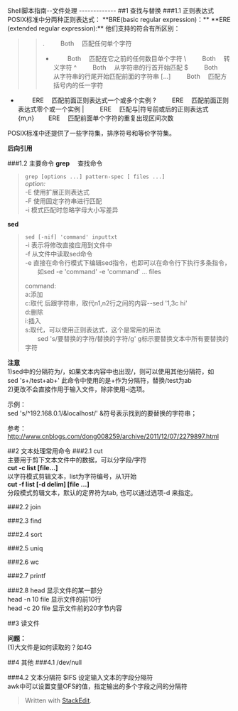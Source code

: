 <meta http-equiv="content-type" content="text/html; charset=UTF-8">
Shell脚本指南--文件处理
-------------
##1 查找与替换
###1.1 正则表达式
POSIX标准中分两种正则表达式：
**BRE(basic regular expression)：**
**ERE (extended regular expression):**
他们支持的符合有所区别：

>>  .  &emsp;&emsp; Both  &emsp;匹配任何单个字符
>>  *  &emsp;&emsp; Both  &emsp;匹配在它之前的任何数目单个字符
>>   \  &emsp;&emsp; Both  &emsp;转义字符
   ^  &emsp;&emsp; Both  &emsp;从字符串的行首开始匹配
   $  &emsp;&emsp; Both  &emsp;从字符串的行尾开始匹配前面的字符串
   [...]  &emsp;&emsp; Both  &emsp;匹配方括号内的任一字符
   +  &emsp;&emsp; ERE  &emsp;匹配前面正则表达式一个或多个实例
   ?  &emsp;&emsp; ERE  &emsp;匹配前面正则表达式零个或一个实例
   |  &emsp;&emsp; ERE  &emsp;匹配与|符号前或后的正则表达式
   {m,n}&emsp;&emsp; ERE  &emsp;匹配前面单个字符的重复出现区间次数
    
POSIX标准中还提供了一些字符集，排序符号和等价字符集。

**后向引用**

###1.2 主要命令 
 **grep**  &emsp;查找命令
>   `grep [options ...] pattern-spec [ files ...]`  
>    *option:*  
>    -E  使用扩展正则表达式  
>    -F  使用固定字符串进行匹配  
>    -i  模式匹配时忽略字母大小写差异

**sed** 
>   `sed [-nif] 'command' inputtxt`  
>   -i  表示将修改直接应用到文件中  
>   -f  从文件中读取sed命令  
>   -e  直接在命令行模式下编辑sed指令，也即可以在命令行下执行多条指令，  
>   &emsp;&emsp;如sed -e 'command' -e 'command' ... files  
>   
>   command:  
>   a:添加  
>   c:取代  后跟字符串，取代n1,n2行之间的内容--sed '1,3c hi'  
>   d:删除  
>   i:插入  
>   s:取代，可以使用正则表达式，这个是常用的用法  
>   &emsp;&emsp;sed 's/要替换的字符/替换的字符/g'  g标示要替换文本中所有要替换的字符  


**注意**  
1)sed中的分隔符为/，如果文本内容中也出现/，则可以使用其他分隔符，如  
sed 's+/test+ab+' 此命令中使用的是+作为分隔符，替换/test为ab  
2)更改不会直接作用于输入文件，除非使用-i选项。  


示例：  
sed 's/^192.168.0.1/&localhost/'  &符号表示找到的要替换的字符串；  

参考：http://www.cnblogs.com/dong008259/archive/2011/12/07/2279897.html

##2 文本处理常用命令
###2.1 cut  
主要用于剪下文本文件中的数据，可以分字段/字符  
**cut -c list [file...]**  
以字符模式剪辑文本，list为字符编号，从1开始  
**cut -f list [-d delim] [file ...]**  
分段模式剪辑文本，默认的定界符为tab, 也可以通过选项-d 来指定。  

###2.2 join

###2.3 find

###2.4 sort

###2.5 uniq

###2.6 wc

###2.7 printf

###2.8 head
显示文件的某一部分  
head -n 10 file   显示文件的前10行  
head -c 20 file   显示文件前的20字节内容


##3 读文件

**问题：** <br>
(1)大文件是如何读取的？如4G  


##4 其他
###4.1 /dev/null


###4.2 文本分隔符
$IFS  设定输入文本的字段分隔符  
awk中可以设置变量OFS的值，指定输出的多个字段之间的分隔符



> Written with [StackEdit](https://stackedit.io/).